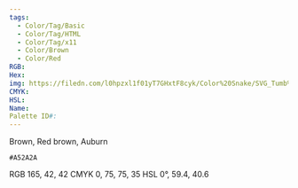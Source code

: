 ```yaml
---
tags:
  - Color/Tag/Basic
  - Color/Tag/HTML
  - Color/Tag/x11
  - Color/Brown
  - Color/Red
RGB: 
Hex: 
img: https://filedn.com/l0hpzxl1f01yT7GHxtF8cyk/Color%20Snake/SVG_Tumb%20Mass%20No%20Name/A52A2A.svg
CMYK: 
HSL: 
Name: 
Palette ID#:
---
```

Brown, Red brown, Auburn
```palette
#A52A2A
```
RGB 165, 42, 42
CMYK	0, 75, 75, 35
HSL	0°, 59.4, 40.6